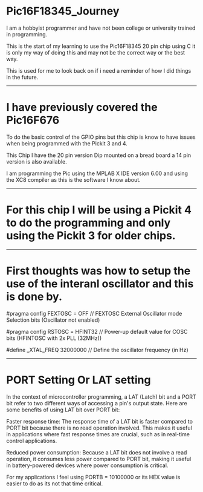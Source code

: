 # Pic16F18345_Journey

I am a hobbyist programmer and have not been college or university trained in programming.

This is the start of my learning to use the Pic16F18345 20 pin chip using C it is only my way of doing this and may not be the correct way or the best way.
 
This is used for me to look back on if i need a reminder of how I did things in the future.

---------------
# I have previously covered the Pic16F676

To do the basic control of the GPIO pins but this chip is know to have issues when being programmed with the Pickit 3 and 4.

This Chip I have the 20 pin version Dip mounted on a bread board a 14 pin version is also available.

I am programming the Pic using the MPLAB X IDE version 6.00 and using the XC8 compiler as this is the software I know about.

---------------
# For this chip I will be using a Pickit 4 to do the programming and only using the Pickit 3 for older chips.

--------------
# First thoughts was how to setup the use of the interanl oscillator and this is done by.

#pragma config FEXTOSC = OFF    // FEXTOSC External Oscillator mode Selection bits (Oscillator not enabled)

#pragma config RSTOSC = HFINT32 // Power-up default value for COSC bits (HFINTOSC with 2x PLL (32MHz))

#define _XTAL_FREQ 32000000 // Define the oscillator frequency (in Hz)

-------------
# PORT Setting Or LAT setting

In the context of microcontroller programming, a LAT (Latch) bit and a PORT bit refer to two different ways of accessing a pin's output state. Here are some benefits of using LAT bit over PORT bit:

Faster response time: The response time of a LAT bit is faster compared to PORT bit because there is no read operation involved. This makes it useful in applications where fast response times are crucial, such as in real-time control applications.

Reduced power consumption: Because a LAT bit does not involve a read operation, it consumes less power compared to PORT bit, making it useful in battery-powered devices where power consumption is critical.

For my applications I feel using PORTB = 10100000 or its HEX value is easier to do as its not that time critical.
